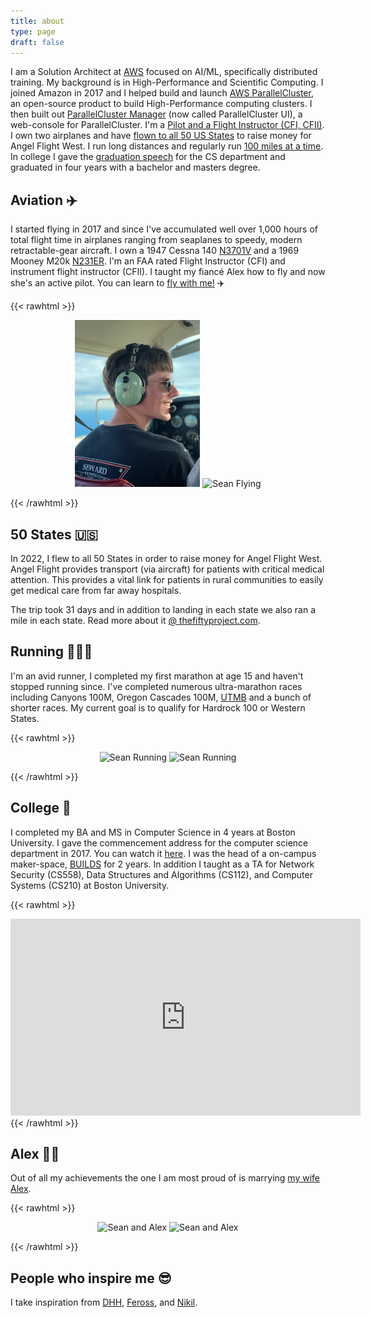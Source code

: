 ```yaml
---
title: about
type: page
draft: false
---
```


I am a Solution Architect at [AWS](https://aws.amazon.com/hpc/) focused on AI/ML, specifically distributed training. My background is in High-Performance and Scientific Computing. I joined Amazon in 2017 and I helped build and launch [AWS ParallelCluster](https://github.com/aws/aws-parallelcluster), an open-source product to build High-Performance computing clusters. I then built out [ParallelCluster Manager](https://pcluster.cloud) (now called ParallelCluster UI), a web-console for ParallelCluster. I'm a [Pilot and a Flight Instructor (CFI, CFII)](#aviation-). I own two airplanes and have [flown to all 50 US States](#50-states-) to raise money for Angel Flight West. I run long distances and regularly run [100 miles at a time](#running-). In college I gave the [graduation speech](#college-) for the CS department and graduated in four years with a bachelor and masters degree.

## Aviation ✈️

I started flying in 2017 and since I've accumulated well over 1,000 hours of total flight time in airplanes ranging from seaplanes to speedy, modern retractable-gear aircraft. I own a 1947 Cessna 140 [N3701V](https://flightaware.com/live/flight/N3701V) and a 1969 Mooney M20k [N231ER](https://flightaware.com/live/flight/N231ER). I'm an FAA rated Flight Instructor (CFI) and instrument flight instructor (CFII). I taught my fiancé Alex how to fly and now she's an active pilot. You can learn to [fly with me!](https://www.youtube.com/watch?v=qCqnzM-LuqA&t=1s) ✈️

{{< rawhtml >}}
<p align="center">
    <img src='/img/sean.jpg' alt='Sean Flying' style='border: 0px;' width='200px' />
    <img src='/img/about/mooney.jpg' alt='Sean Flying' style='border: 0px;' width='200px' />
</p>
{{< /rawhtml >}}

## 50 States 🇺🇸

In 2022, I flew to all 50 States in order to raise money for Angel Flight West. Angel Flight provides transport (via aircraft) for patients with critical medical attention. This provides a vital link for patients in rural communities to easily get medical care from far away hospitals.

The trip took 31 days and in addition to landing in each state we also ran a mile in each state. Read more about it [@ thefiftyproject.com](https://thefiftyproject.com/).

## Running 🏃🏻‍♂️

I'm an avid runner, I completed my first marathon at age 15 and haven't stopped running since. I've completed numerous ultra-marathon races including Canyons 100M, Oregon Cascades 100M, [UTMB](https://montblanc.utmb.world/races/UTMB) and a bunch of shorter races. My current goal is to qualify for Hardrock 100 or Western States.

{{< rawhtml >}}
<p align="center">
    <img src='/img/about/running.jpg' alt='Sean Running' style='border: 0px;' height='300px' />
    <img src='/img/about/utmb.jpg' alt='Sean Running' style='border: 0px;' height='300px' />
</p>
{{< /rawhtml >}}

## College 🏫

I completed my BA and MS in Computer Science in 4 years at Boston University. I gave the commencement address for the computer science department in 2017. You can watch it [here](https://www.youtube.com/watch?v=WSu6I3GqN-Y). I was the head of a on-campus maker-space, [BUILDS](https://builds.cc/) for 2 years. In addition I taught as a TA for Network Security (CS558), Data Structures and Algorithms (CS112), and Computer Systems (CS210) at Boston University.

{{< rawhtml >}}
<iframe width="560" height="315" src="https://www.youtube.com/embed/WSu6I3GqN-Y?si=fwEdiCjpqhRW1A-e" title="YouTube video player" frameborder="0" allow="accelerometer; autoplay; clipboard-write; encrypted-media; gyroscope; picture-in-picture; web-share" allowfullscreen></iframe>
{{< /rawhtml >}}

## Alex 👰🏻

Out of all my achievements the one I am most proud of is marrying [my wife Alex](https://www.instagram.com/abexalate/). 

{{< rawhtml >}}
<p align="center">
    <img src='/img/about/alex.jpg' alt='Sean and Alex' style='border: 0px;' height='300px' />
    <img src='/img/about/alex2.jpg' alt='Sean and Alex' style='border: 0px;' height='300px' />
</p>
{{< /rawhtml >}}

## People who inspire me 😎

I take inspiration from [DHH](https://dhh.dk/), [Feross](https://feross.org), and [Nikil](http://www.nikilster.com/about.html).